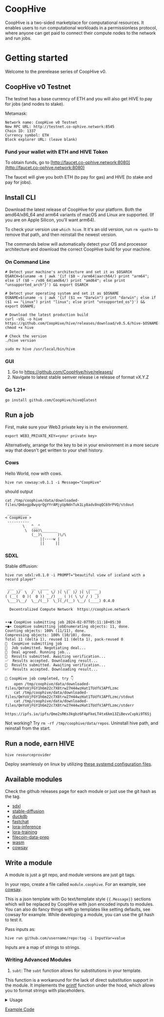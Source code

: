 # CoopHive 

CoopHive is a two-sided marketplace for computational resources. It enables users to run computational workloads in a permissionless protocol, where anyone can get paid to connect
their compute nodes to the network and run jobs. 

# Getting started

Welcome to the prerelease series of CoopHive v0.

## CoopHive v0 Testnet

The testnet has a base currency of ETH and you will also get HIVE to pay for jobs (and nodes to stake).

Metamask:

```
Network name: CoopHive v0 Testnet
New RPC URL: http://testnet.co-ophive.network:8545
Chain ID: 1337
Currency symbol: ETH
Block explorer URL: (leave blank)
```

### Fund your wallet with ETH and HIVE Token

To obtain funds, go to [http://faucet.co-ophive.network:8080](http://faucet.co-ophive.network:8080)

The faucet will give you both ETH (to pay for gas) and HIVE (to stake and pay for jobs).

## Install CLI

Download the latest release of CoopHive for your platform. Both the amd64/x86_64 and arm64 variants of macOS and Linux
are supported. (If you are on Apple Silicon, you'll want arm64).

To check your version use `which hive`. It it's an old version, run `rm <path>` to remove that path, and then reinstall the newest version.

The commands below will automatically detect your OS and processor architecture and download the correct CoopHive build for your machine.

### On Command Line

```
# Detect your machine's architecture and set it as $OSARCH
OSARCH=$(uname -m | awk '{if ($0 ~ /arm64|aarch64/) print "arm64"; else if ($0 ~ /x86_64|amd64/) print "amd64"; else print "unsupported_arch"}') && export OSARCH

# Detect your operating system and set it as $OSNAME
OSNAME=$(uname -s | awk '{if ($1 == "Darwin") print "darwin"; else if ($1 == "Linux") print "linux"; else print "unsupported_os"}') && export OSNAME;

# Download the latest production build
curl -sSL -o hive https://github.com/CoopHive/hive/releases/download/v0.5.6/hive-$OSNAME-$OSARCH
chmod +x hive

# Check the version
./hive version 

sudo mv hive /usr/local/bin/hive
```

### GUI

1. Go to https://github.com/CoopHive/hive/releases/
2. Navigate to latest stable semver release i.e release of format vX.Y.Z

### Go 1.21+

`go install github.com/CoopHive/hive@latest`

## Run a job

First, make sure your Web3 private key is in the environment.

```
export WEB3_PRIVATE_KEY=<your private key>
```

Alternatively, arrange for the key to be in your environment in a more secure way that doesn't get written to your shell history.

### Cows

Hello World, now with cows.

```
hive run cowsay:v0.1.1 -i Message="CoopHive"
```
should output

```
cat /tmp/coophive/data/downloaded-files/Qmbxgp8wyqrQgYYrAMjyUpNdnTuk1Ly8adv8nqQC69rPVQ/stdout
```

```stdout
 __________
< CoopHive >
 ----------
        \   ^__^
         \  (oo)\_______
            (__)\       )\/\
                ||----w |
                ||     ||
```

### SDXL

Stable diffusion:

```
hive run sdxl:v0.1.0 -i PROMPT="beautiful view of iceland with a record player"
```

```stdout
 ___  __    __  ____  _  _  __  _  _  ____ 
 / __)/  \  /  \(  _ \/ )( \(  )/ )( \(  __)
( (__(  O )(  O )) __/) __ ( )( \ \/ / ) _) 
 \___)\__/  \__/(__)  \_)(_/(__) \__/ (____) 0.4.0

  Decentralized Compute Network  https://coophive.network


∙∙● CoopHive submitting job 2024-02-07T05:11:18+05:30 
∙●∙ CoopHive submitting jobEnumerating objects: 11, done.
Counting objects: 100% (11/11), done.
Compressing objects: 100% (10/10), done.
Total 11 (delta 1), reused 11 (delta 1), pack-reused 0
🌟  CoopHive submitting job
🤝  Job submitted. Negotiating deal...
💌  Deal agreed. Running job...
🤔  Results submitted. Awaiting verification...
✅  Results accepted. Downloading result...
🤔  Results submitted. Awaiting verification...
✅  Results accepted. Downloading result...

🍂 CoopHive job completed, try 👇
    open /tmp/coophive/data/downloaded-files/QmYoVjFGY1h6m22c7X8trw27H44wzHat1TUdfVJAPfLzmc
    cat /tmp/coophive/data/downloaded-files/QmYoVjFGY1h6m22c7X8trw27H44wzHat1TUdfVJAPfLzmc/stdout
    cat /tmp/coophive/data/downloaded-files/QmYoVjFGY1h6m22c7X8trw27H44wzHat1TUdfVJAPfLzmc/stderr
    https://ipfs.io/ipfs/Qme2sRKs3kgbz6F4pFkeLT4tx6km13ZiBevvCvpki9T6Sj

```

Not working?
Try `rm -rf /tmp/coophive/data/repos`. Uninstall hive path, and reinstall from the start.

## Run a node, earn HIVE

```
hive resourceprovider
```

Deploy seamlessly on linux by utilizing [these systemd configuration files](https://github.com/CoopHive/hive/tree/main/ops).

## Available modules

Check the github releases page for each module or just use the git hash as the tag.

- [sdxl](https://github.com/CoopHive/coophive-module-sdxl)
- [stable-diffusion](https://github.com/CoopHive/coophive-module-stable-diffusion)
- [duckdb](https://github.com/CoopHive/coophive-module-duckdb)
- [fastchat](https://github.com/CoopHive/coophive-module-fastchat)
- [lora-inference](https://github.com/CoopHive/coophive-module-lora-inference)
- [lora-training](https://github.com/CoopHive/coophive-module-lora-training)
- [filecoin-data-prep](https://github.com/CoopHive/coophive-module-filecoin-data-prep)
- [wasm](https://github.com/CoopHive/coophive-module-wasm)
- [cowsay](https://github.com/CoopHive/coophive-module-cowsay)

## Write a module

A module is just a git repo, and module versions are just git tags.

In your repo, create a file called `module.coophive`. For an example, see [cowsay](https://github.com/CoopHive/coophive-module-cowsay).

This is a json template with Go text/template style `{{.Message}}` sections which will be replaced by CoopHive with json
encoded inputs to modules. You can also do fancy things with go templates like setting defaults, see cowsay for example.
While developing a module, you can use the git hash to test it.

Pass inputs as:

```
hive run github.com/username/repo:tag -i InputVar=value
```

Inputs are a map of strings to strings.


### Writing Advanced Modules

1. `subt`:
   The `subt` function allows for substitutions in your template.

This function is a workaround for the lack of direct substitution support in the module. It implements
the [printf](https://pkg.go.dev/text/template#Template.Funcs) function under the hood, which allows you to format
strings with placeholders.

<details>
  <summary> 
    Usage   
  </summary>
    The `subt` function can be used in the same way as the `printf` function in Go. You pass in a format string, followed by values that correspond to the placeholders in the format string.
    ```
    const templateText = `
    {{ subt "Hello %s" .name }}
    `
    ```
</details>

[Example Code](https://go.dev/play/p/oBgc2Cetug3)
